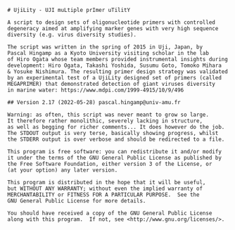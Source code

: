     # UjiLity - UJI muLtiple prImer uTilitY
    
    A script to design sets of oligonucleotide primers with controlled
    degeneracy aimed at amplifying marker genes with very high sequence
    diversity (e.g. virus diversity studies).
    
    The script was written in the spring of 2015 in Uji, Japan, by 
    Pascal Hingamp as a Kyoto University visiting scholar in the lab
    of Hiro Ogata whose team members provided instrumental insights during
    development: Hiro Ogata, Takashi Yoshida, Susumu Goto, Tomoko Mihara
    & Yosuke Nishimura. The resulting primer design strategy was validated 
    by an experimental test of a UjiLity designed set of primers (called
    MEGAPRIMER) that demonstrated detection of giant viruses diversity
    in marine water: https://www.mdpi.com/1999-4915/10/9/496
    
    ## Version 2.17 (2022-05-28) pascal.hingamp@univ-amu.fr
    		
    Warning: as often, this script was never meant to grow so large.
    It therefore rather monolithic, severely lacking in structure,
    as well as begging for richer comments... It does however do the job.
    The STDOUT output is very terse, basically showing progress, whilst
    the STDERR output is over verbose and should be redirected to a file.

    This program is free software: you can redistribute it and/or modify
    it under the terms of the GNU General Public License as published by
    the Free Software Foundation, either version 3 of the License, or
    (at your option) any later version.

    This program is distributed in the hope that it will be useful,
    but WITHOUT ANY WARRANTY; without even the implied warranty of
    MERCHANTABILITY or FITNESS FOR A PARTICULAR PURPOSE.  See the
    GNU General Public License for more details.

    You should have received a copy of the GNU General Public License
    along with this program.  If not, see <http://www.gnu.org/licenses/>.
